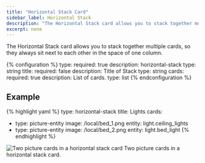 ```yaml
---
title: "Horizontal Stack Card"
sidebar_label: Horizontal Stack
description: "The Horizontal Stack card allows you to stack together multiple cards, so they always sit next to each other in the space of one column."
excerpt: none
---
```


The Horizontal Stack card allows you to stack together multiple cards, so they always sit next to each other in the space of one column.

{% configuration %}
type:
  required: true
  description: horizontal-stack
  type: string
title:
  required: false
  description: Title of Stack
  type: string
cards:
  required: true
  description: List of cards.
  type: list
{% endconfiguration %}

## Example

{% highlight yaml %}
type: horizontal-stack
title: Lights
cards:
  - type: picture-entity
    image: /local/bed_1.png
    entity: light.ceiling_lights
  - type: picture-entity
    image: /local/bed_2.png
    entity: light.bed_light
{% endhighlight %}

<p class='img'>
  <img src='/images/lovelace/lovelace_horizontal_stack.PNG' alt='Two picture cards in a horizontal stack card'>
  Two picture cards in a horizontal stack card.
</p>
